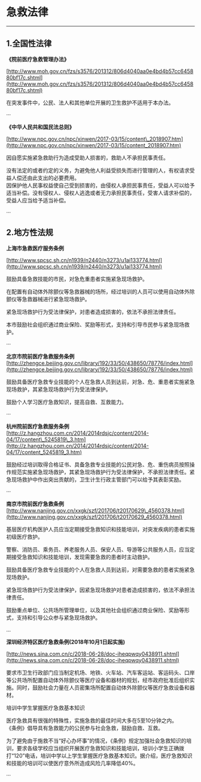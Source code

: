 # 急救法律

---

## **1.全国性法律**

**《院前医疗急救管理办法》**

[http://www.moh.gov.cn/fzs/s3576/201312/806d4040aa0e4bd4b57cc645880bf17c.shtml](http://www.moh.gov.cn/fzs/s3576/201312/806d4040aa0e4bd4b57cc645880bf17c.shtml)

在突发事件中，公民、法人和其他单位开展的卫生救护不适用于本办法。

···

**《中华人民共和国民法总则》**

[http://www.npc.gov.cn/npc/xinwen/2017-03/15/content\_2018907.htm](http://www.npc.gov.cn/npc/xinwen/2017-03/15/content_2018907.htm)

因自愿实施紧急救助行为造成受助人损害的，救助人不承担民事责任。

没有法定的或者约定的义务，为避免他人利益受损失而进行管理的人，有权请求受益人偿还由此支出的必要费用。  
因保护他人民事权益使自己受到损害的，由侵权人承担民事责任，受益人可以给予适当补偿。没有侵权人、侵权人逃逸或者无力承担民事责任，受害人请求补偿的，受益人应当给予适当补偿。

···

## **2.地方性法规**

**上海市急救医疗服务条例**

[http://www.spcsc.sh.cn/n1939/n2440/n3273/u1ai133774.html](http://www.spcsc.sh.cn/n1939/n2440/n3273/u1ai133774.html)

鼓励具备急救技能的市民，对急危重患者实施紧急现场救护。

在配置有自动体外除颤仪等急救器械的场所，经过培训的人员可以使用自动体外除颤仪等急救器械进行紧急现场救护。

紧急现场救护行为受法律保护，对患者造成损害的，依法不承担法律责任。

本市鼓励社会组织通过商业保险、奖励等形式，支持和引导市民参与紧急现场救护。

···

**北京市院前医疗急救服务条例**  
[http://zhengce.beijing.gov.cn/library/192/33/50/438650/78776/index.html](http://zhengce.beijing.gov.cn/library/192/33/50/438650/78776/index.html)

鼓励具备医疗急救专业技能的个人在急救人员到达前，对急、危、重患者实施紧急现场救护，其紧急现场救护行为受法律保护。

鼓励个人学习医疗急救知识，提高自救、互救能力。

···

**杭州院前医疗急救服务条例**  
[http://z.hangzhou.com.cn/2014/2014rdsjc/content/2014-04/17/content\_5245819\_3.htm](http://z.hangzhou.com.cn/2014/2014rdsjc/content/2014-04/17/content_5245819_3.htm)

鼓励经过培训取得合格证书、具备急救专业技能的公民对急、危、重伤病员按照操作规范实施紧急现场救护，其紧急现场救护行为受法律保护，不承担法律责任。紧急现场救护中作出突出贡献的，卫生计生行政主管部门可以给予其表彰奖励。

···

**南京市院前医疗急救条例**  
[http://www.nanjing.gov.cn/xxgk/szf/201706/t20170629\_4560378.html](http://www.nanjing.gov.cn/xxgk/szf/201706/t20170629_4560378.html)

基层医疗机构医护人员应当定期接受急救知识和技能培训，对突发疾病的患者实施初级医疗救护。

警察、消防员、乘务员、养老服务人员、保安人员、导游等公共服务人员，应当定期接受急救知识和技能培训，发现需要急救的患者时主动救护。

鼓励具备医疗急救专业技能的个人在急救人员到达前，对需要急救的患者实施紧急现场救护。

紧急现场救护行为受法律保护，因紧急现场救护对患者造成损害的，依法不承担法律责任。

鼓励重点单位、公共场所管理单位，以及其他社会组织通过商业保险、奖励等形式，支持和引导公众参与紧急现场救护。

...

**深圳经济特区医疗急救条例\(2018年10月1日起实施\)**

[http://news.sina.com.cn/c/2018-06-28/doc-iheqpwqy0438911.shtml](http://news.sina.com.cn/c/2018-06-28/doc-iheqpwqy0438911.shtml)

要求市卫生行政部门应当制定机场、地铁、火车站、汽车客运站、客运码头、口岸等公共场所配置自动体外除颤仪等医疗设备和器材的规划，经市政府批准后组织实施。同时，鼓励社会力量在人员密集场所配置自动体外除颤仪等医疗急救设备和器材。

培训中学生掌握医疗急救基本知识  
  
医疗急救具有很强的特殊性，实施急救的最佳时间大多在5至10分钟之内。  
《条例》倡导具有急救能力的公民参与社会急救，鼓励自救、互救。

为了避免由于施救不当“好心办坏事”的情况，《条例》规定加强社会急救知识的培训，要求各级学校应当组织开展医疗急救知识和技能培训，培训小学生正确拨打“120”电话，培训中学以上学生掌握医疗急救基本知识。据介绍，医疗急救知识和技能的培训可以使医疗意外所造成风险几率降低40%。

···

